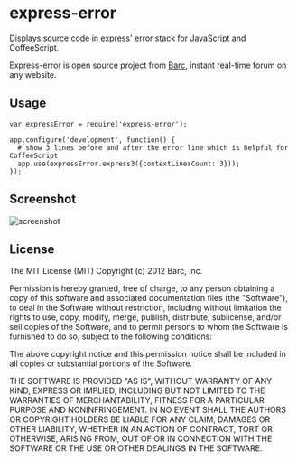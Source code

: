 # express-error

Displays source code in express' error stack for JavaScript and CoffeeScript.

Express-error is open source project from [Barc](http://barc.com), instant real-time forum on any website.

## Usage

```
var expressError = require('express-error');

app.configure('development', function() {
  # show 3 lines before and after the error line which is helpful for CoffeeScript
  app.use(expressError.express3({contextLinesCount: 3}));
});
```

## Screenshot

![screenshot](https://github.com/barc/express-error/raw/master/img/stack.png)

## License

The MIT License (MIT) Copyright (c) 2012 Barc, Inc.

Permission is hereby granted, free of charge, to any person obtaining a copy of this software and associated documentation files (the "Software"), to deal in the Software without restriction, including without limitation the rights to use, copy, modify, merge, publish, distribute, sublicense, and/or sell copies of the Software, and to permit persons to whom the Software is furnished to do so, subject to the following conditions:

The above copyright notice and this permission notice shall be included in all copies or substantial portions of the Software.

THE SOFTWARE IS PROVIDED "AS IS", WITHOUT WARRANTY OF ANY KIND, EXPRESS OR IMPLIED, INCLUDING BUT NOT LIMITED TO THE WARRANTIES OF MERCHANTABILITY, FITNESS FOR A PARTICULAR PURPOSE AND NONINFRINGEMENT. IN NO EVENT SHALL THE AUTHORS OR COPYRIGHT HOLDERS BE LIABLE FOR ANY CLAIM, DAMAGES OR OTHER LIABILITY, WHETHER IN AN ACTION OF CONTRACT, TORT OR OTHERWISE, ARISING FROM, OUT OF OR IN CONNECTION WITH THE SOFTWARE OR THE USE OR OTHER DEALINGS IN THE SOFTWARE.


